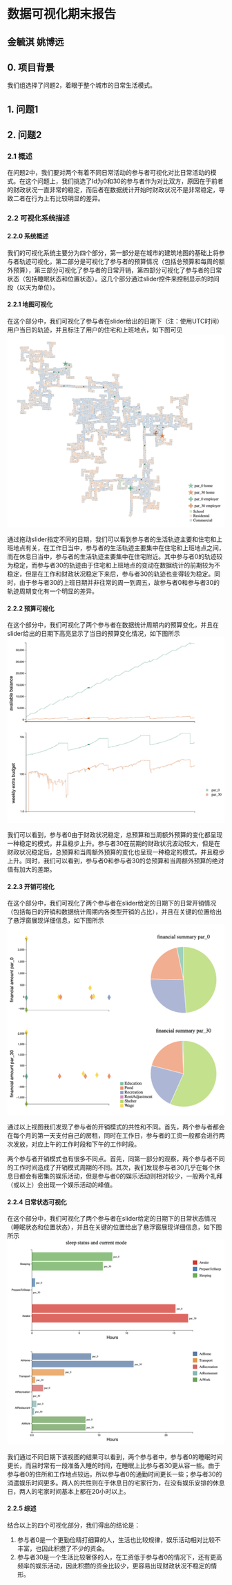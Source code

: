 # 数据可视化期末报告
## 金毓淇 姚博远

## 0. 项目背景
我们组选择了问题2，着眼于整个城市的日常生活模式。

## 1. 问题1

## 2. 问题2
### 2.1 概述
在问题2中，我们要对两个有着不同日常活动的参与者可视化对比日常活动的模式。在这个问题上，我们挑选了Id为0和30的参与者作为对比双方，原因在于前者的财政状况一直非常的稳定，而后者在数据统计开始时财政状况不是非常稳定，导致二者在行为上有比较明显的差异。
### 2.2 可视化系统描述
#### 2.2.0 系统概述
我们的可视化系统主要分为四个部分，第一部分是在城市的建筑地图的基础上将参与者轨迹可视化，第二部分是可视化了参与者的预算情况（包括总预算和每周的额外预算），第三部分可视化了参与者的日常开销，第四部分可视化了参与者的日常状态（包括睡眠状态和位置状态）。这几个部分通过slider控件来控制显示的时间段（以天为单位）。
#### 2.2.1 地图可视化
在这个部分中，我们可视化了参与者在slider给出的日期下（注：使用UTC时间）用户当日的轨迹，并且标注了用户的住宅和上班地点，如下图可见
![](./imgs/img1.png)

通过拖动slider指定不同的日期，我们可以看到参与者的生活轨迹主要和住宅和上班地点有关，在工作日当中，参与者的生活轨迹主要集中在住宅和上班地点之间，而在休息日当中，参与者的生活轨迹主要集中在住宅附近。其中参与者0的轨迹较为稳定，而参与者30的轨迹由于住宅和上班地点的变动在数据统计的前期较为不稳定，但是在工作和财政状况稳定下来后，参与者30的轨迹也变得较为稳定。同时，由于参与者30的上班日期并非往常的周一到周五，故参与者0和参与者30的轨迹周期变化有一个明显的差异。

#### 2.2.2 预算可视化
在这个部分中，我们可视化了两个参与者在数据统计周期内的预算变化，并且在slider给出的日期下高亮显示了当日的预算变化情况，如下图所示
![](./imgs/img2.png)

我们可以看到，参与者0由于财政状况稳定，总预算和当周额外预算的变化都呈现一种稳定的模式，并且稳步上升。参与者30在前期的财政状况波动较大，但是在财政状况稳定后，总预算和当周额外预算的变化也呈现一种稳定的模式，并且稳步上升。同时，我们可以看到，参与者0和参与者30的总预算和当周额外预算的绝对值有加大的差距。

#### 2.2.3 开销可视化
在这个部分中，我们可视化了两个参与者在slider给定的日期下的日常开销情况（包括每日的开销和数据统计周期内各类型开销的占比），并且在关键的位置给出了悬浮窗展现详细信息，如下图所示
![](./imgs/img3.png)

通过以上视图我们发现了参与者的开销模式的共性和不同。首先，两个参与者都会在每个月的第一天支付自己的房租，同时在工作日，参与者的工资一般都会进行两次发放，对应上午的工作时段和下午的工作时段。

两个参与者开销模式也有很多不同点。首先，同第一部分的观察，两个参与者不同的工作时间造成了开销模式周期的不同。其次，我们发现参与者30几乎在每个休息日都会有密集的娱乐活动，但是参与者0的娱乐活动则相对较少，一般两个礼拜（或以上）会出现一个娱乐活动的峰值。

#### 2.2.4 日常状态可视化
在这个部分中，我们可视化了两个参与者在slider给定的日期下的日常状态情况（睡眠状态和位置状态），并且在关键的位置给出了悬浮窗展现详细信息，如下图所示
![](./imgs/img4.png)

我们通过不同日期下该视图的结果可以看到，两个参与者中，参与者0的睡眠时间更长，而且时常有一段准备入睡的时间，在睡眠上比参与者30更从容一些。由于参与者0的住所和工作地点较远，所以参与者0的通勤时间更长一些；参与者30的消遣娱乐时间更多。两人的共性则在于休息日的宅家行为，在没有娱乐安排的休息日，两人的宅家时间基本上都在20小时以上。

#### 2.2.5 综述
结合以上的四个可视化部分，我们得出的结论是：
1. 参与者0是一个更勤俭精打细算的人，生活也比较规律，娱乐活动相对比较不丰富，也因此积攒了不少的资金。
2. 参与者30是一个生活比较奢侈的人，在工资低于参与者0的情况下，还有更高频率的娱乐活动，因此积攒的资金比较少，更容易出现财政状况不稳定的情形。
